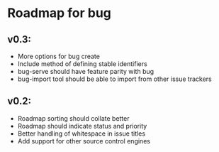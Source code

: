 # Roadmap for bug

## v0.3:
- More options for bug create
- Include method of defining stable identifiers
- bug-serve should have feature parity with bug
- bug-import tool should be able to import from other issue trackers

## v0.2:
- Roadmap sorting should collate better
- Roadmap should indicate status and priority
- Better handling of whitespace in issue titles
- Add support for other source control engines
